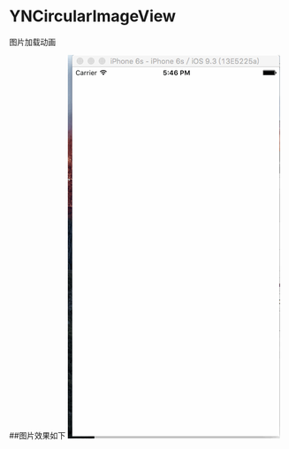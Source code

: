 # YNCircularImageView
图片加载动画

##图片效果如下
![GitHub set up](https://github.com/Qiyun2014/YNCircularImageView/blob/master/YNImageLoaderIndicator/shorter.gif)


